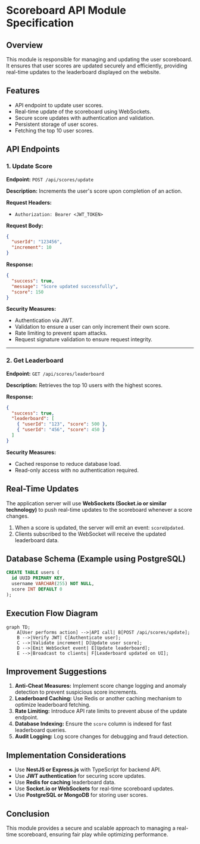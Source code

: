# Scoreboard API Module Specification

## Overview

This module is responsible for managing and updating the user scoreboard. It ensures that user scores are updated securely and efficiently, providing real-time updates to the leaderboard displayed on the website.

## Features

- API endpoint to update user scores.
- Real-time update of the scoreboard using WebSockets.
- Secure score updates with authentication and validation.
- Persistent storage of user scores.
- Fetching the top 10 user scores.

## API Endpoints

### 1. Update Score

**Endpoint:** `POST /api/scores/update`

**Description:** Increments the user's score upon completion of an action.

**Request Headers:**

- `Authorization: Bearer <JWT_TOKEN>`

**Request Body:**

```json
{
  "userId": "123456",
  "increment": 10
}
```

**Response:**

```json
{
  "success": true,
  "message": "Score updated successfully",
  "score": 150
}
```

**Security Measures:**

- Authentication via JWT.
- Validation to ensure a user can only increment their own score.
- Rate limiting to prevent spam attacks.
- Request signature validation to ensure request integrity.

---

### 2. Get Leaderboard

**Endpoint:** `GET /api/scores/leaderboard`

**Description:** Retrieves the top 10 users with the highest scores.

**Response:**

```json
{
  "success": true,
  "leaderboard": [
    { "userId": "123", "score": 500 },
    { "userId": "456", "score": 450 }
  ]
}
```

**Security Measures:**

- Cached response to reduce database load.
- Read-only access with no authentication required.

## Real-Time Updates

The application server will use **WebSockets (Socket.io or similar technology)** to push real-time updates to the scoreboard whenever a score changes.

1. When a score is updated, the server will emit an event: `scoreUpdated`.
2. Clients subscribed to the WebSocket will receive the updated leaderboard data.

## Database Schema (Example using PostgreSQL)

```sql
CREATE TABLE users (
  id UUID PRIMARY KEY,
  username VARCHAR(255) NOT NULL,
  score INT DEFAULT 0
);
```

## Execution Flow Diagram

```mermaid
graph TD;
    A[User performs action] -->|API call| B[POST /api/scores/update];
    B -->|Verify JWT| C[Authenticate user];
    C -->|Validate increment| D[Update user score];
    D -->|Emit WebSocket event| E[Update leaderboard];
    E -->|Broadcast to clients| F[Leaderboard updated on UI];
```

## Improvement Suggestions

1. **Anti-Cheat Measures:** Implement score change logging and anomaly detection to prevent suspicious score increments.
2. **Leaderboard Caching:** Use Redis or another caching mechanism to optimize leaderboard fetching.
3. **Rate Limiting:** Introduce API rate limits to prevent abuse of the update endpoint.
4. **Database Indexing:** Ensure the `score` column is indexed for fast leaderboard queries.
5. **Audit Logging:** Log score changes for debugging and fraud detection.

## Implementation Considerations

- Use **NestJS or Express.js** with TypeScript for backend API.
- Use **JWT authentication** for securing score updates.
- Use **Redis for caching** leaderboard data.
- Use **Socket.io or WebSockets** for real-time scoreboard updates.
- Use **PostgreSQL or MongoDB** for storing user scores.

## Conclusion

This module provides a secure and scalable approach to managing a real-time scoreboard, ensuring fair play while optimizing performance.

